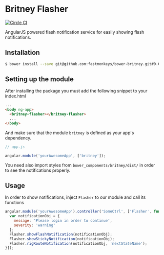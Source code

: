 Britney Flasher
================

[![Circle CI](https://circleci.com/gh/fastmonkeys/britney.svg?style=svg&circle-token=67f1b2286f7cd5f67907e2bf8b9251f816eccac5)](https://circleci.com/gh/fastmonkeys/britney)

AngularJS powered flash notification service for easily showing flash notifications.

Installation
-----------
```sh
$ bower install --save git@github.com:fastmonkeys/bower-britney.git#0.0.2
```

Setting up the module
----------
After installing the package you must add the following snippet to your index.html
```html
...
<body ng-app>
  <britney-flasher></britney-flasher>
  ...
</body>
```


And make sure that the module `britney` is defined as your app's dependency.
```js
// app.js

angular.module('yourAwesomeApp', ['britney']);
```


You need also import styles from `bower_components/britney/dist/` in order to see the notifications properly.


Usage
----------
In order to show notifications, inject `Flasher` to our module and call its functions

```js
angular.module('yourAwesomeApp').controller('SomeCtrl', ['Flasher', function(Flasher) {
  var notificationObj = {
    message: 'Please login in order to continue',
    severity: 'warning'
  };
  Flasher.showFlashNotification(notificationObj);
  Flasher.showStickyNotification(notificationObj);
  Flasher.rigRouteNotification(notificationObj, 'nextStateName');
}]);
```